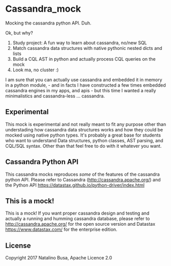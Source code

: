 # Cassandra_mock

Mocking the cassandra python API. Duh.  

Ok, but why?

1) Study project: A fun way to learn about cassandra, no/new SQL
2) Match cassandra data structures with native pythonic nested dicts and lists
3) Build a CQL AST in python and actually process CQL queries on the mock
4) Look ma, no cluster :)

I am sure that you can actually use cassandra and embedded it in memory in a python module, - and in facts I have constructed a few times embedded cassandra engines in my apps, and apis - but this time I wanted a really minimalistics and cassandra-less ... cassandra.

## Experimental
This mock is experimental and not really meant to fit any purpose other than understading how cassandra data structures works and how they could be mocked using native python types. It's probably a great base for students who want to understand Data structures, python classes, AST parsing, and CQL/SQL syntax. Other than that feel free to do with it whatever you want.

## Cassandra Python API
This cassandra mocks reproduces _some_ of the features of the cassandra python API.
Please refer to Cassandra (http://cassandra.apache.org/) and the Python API https://datastax.github.io/python-driver/index.html

## This is a mock!
This is a mock! If you want proper cassandra design and testing and actually a running and humming cassandra database, please refer to http://cassandra.apache.org/ for the open source version and Datastax https://www.datastax.com/ for the enterprise edition.

## License
Copyright 2017 Natalino Busa, Apache Licence 2.0
